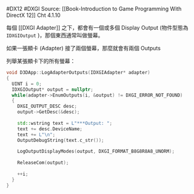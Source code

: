 ---
---
#DX12 #DXGI
Source: [[Book-Introduction to Game Programming With DirectX 12]] Cht 4.1.10


每個 [[DXGI Adapter]] 之下，都會有一個或多個 Display Output (物件型態為 `IDXGIOutput` )，那個東西通常叫做螢幕。

如果一張顯卡 (Adapter) 接了兩個螢幕，那麼就會有兩個 Outputs

列舉某張顯卡下的所有螢幕：

```cpp
void D3DApp::LogAdapterOutputs(IDXGIAdapter* adapter) 
{ 
  UINT i = 0; 
  IDXGIOutput* output = nullptr; 
  while(adapter->EnumOutputs(i, &output) != DXGI_ERROR_NOT_FOUND) 
  { 
    DXGI_OUTPUT_DESC desc; 
    output->GetDesc(&desc); 
     
    std::wstring text = L"***Output: "; 
    text += desc.DeviceName; 
    text += L"\n"; 
    OutputDebugString(text.c_str()); 
  
    LogOutputDisplayModes(output, DXGI_FORMAT_B8G8R8A8_UNORM); 
  
    ReleaseCom(output); 
  
    ++i; 
  } 
}
```